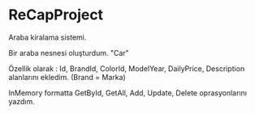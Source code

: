 # ReCapProject
Araba kiralama sistemi.

Bir araba nesnesi oluşturdum. "Car"

Özellik olarak : Id, BrandId, ColorId, ModelYear, DailyPrice, Description alanlarını ekledim. (Brand = Marka)

InMemory formatta GetById, GetAll, Add, Update, Delete oprasyonlarını yazdım.
